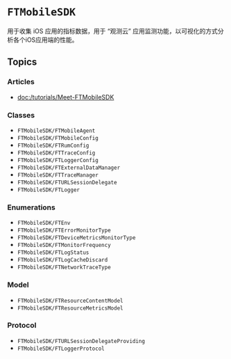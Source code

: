 # ``FTMobileSDK``
用于收集 iOS 应用的指标数据，用于 “观测云” 应用监测功能，以可视化的方式分析各个iOS应用端的性能。

## Topics

### Articles
- <doc:/tutorials/Meet-FTMobileSDK>

### Classes
- ``FTMobileSDK/FTMobileAgent``
- ``FTMobileSDK/FTMobileConfig``
- ``FTMobileSDK/FTRumConfig``
- ``FTMobileSDK/FTTraceConfig``
- ``FTMobileSDK/FTLoggerConfig``
- ``FTMobileSDK/FTExternalDataManager``
- ``FTMobileSDK/FTTraceManager``
- ``FTMobileSDK/FTURLSessionDelegate``
- ``FTMobileSDK/FTLogger``

### Enumerations
- ``FTMobileSDK/FTEnv``
- ``FTMobileSDK/FTErrorMonitorType``
- ``FTMobileSDK/FTDeviceMetricsMonitorType``
- ``FTMobileSDK/FTMonitorFrequency``
- ``FTMobileSDK/FTLogStatus``
- ``FTMobileSDK/FTLogCacheDiscard``
- ``FTMobileSDK/FTNetworkTraceType``

### Model

- ``FTMobileSDK/FTResourceContentModel``
- ``FTMobileSDK/FTResourceMetricsModel``

### Protocol
- ``FTMobileSDK/FTURLSessionDelegateProviding``
- ``FTMobileSDK/FTLoggerProtocol``

